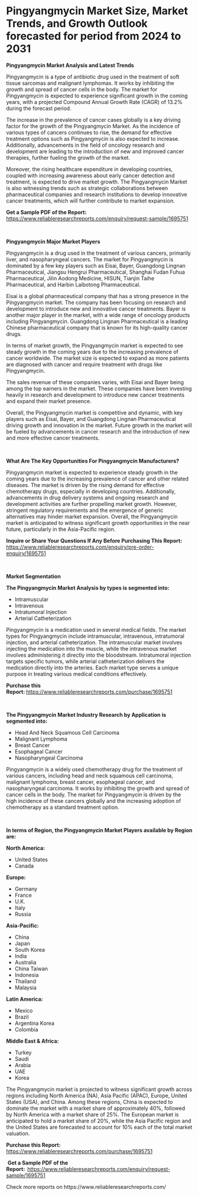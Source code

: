 <p><h1>Pingyangmycin Market Size, Market Trends, and Growth Outlook forecasted for period from 2024 to 2031</h1></p><p><strong>Pingyangmycin Market Analysis and Latest Trends</strong></p>
<p><p>Pingyangmycin is a type of antibiotic drug used in the treatment of soft tissue sarcomas and malignant lymphomas. It works by inhibiting the growth and spread of cancer cells in the body. The market for Pingyangmycin is expected to experience significant growth in the coming years, with a projected Compound Annual Growth Rate (CAGR) of 13.2% during the forecast period.</p><p>The increase in the prevalence of cancer cases globally is a key driving factor for the growth of the Pingyangmycin Market. As the incidence of various types of cancers continues to rise, the demand for effective treatment options such as Pingyangmycin is also expected to increase. Additionally, advancements in the field of oncology research and development are leading to the introduction of new and improved cancer therapies, further fueling the growth of the market.</p><p>Moreover, the rising healthcare expenditure in developing countries, coupled with increasing awareness about early cancer detection and treatment, is expected to drive market growth. The Pingyangmycin Market is also witnessing trends such as strategic collaborations between pharmaceutical companies and research institutions to develop innovative cancer treatments, which will further contribute to market expansion.</p></p>
<p><strong>Get a Sample PDF of the Report:&nbsp;</strong> <a href="https://www.reliableresearchreports.com/enquiry/request-sample/1695751">https://www.reliableresearchreports.com/enquiry/request-sample/1695751</a></p>
<p>&nbsp;</p>
<p><strong>Pingyangmycin Major Market Players</strong></p>
<p><p>Pingyangmycin is a drug used in the treatment of various cancers, primarily liver, and nasopharyngeal cancers. The market for Pingyangmycin is dominated by a few key players such as Eisai, Bayer, Guangdong Lingnan Pharmaceutical, Jiangsu Hengrui Pharmaceutical, Shanghai Fudan Fuhua Pharmaceutical, Jilin Aodong Medicine, HISUN, Tianjin Taihe Pharmaceutical, and Harbin Laibotong Pharmaceutical.</p><p>Eisai is a global pharmaceutical company that has a strong presence in the Pingyangmycin market. The company has been focusing on research and development to introduce new and innovative cancer treatments. Bayer is another major player in the market, with a wide range of oncology products including Pingyangmycin. Guangdong Lingnan Pharmaceutical is a leading Chinese pharmaceutical company that is known for its high-quality cancer drugs.</p><p>In terms of market growth, the Pingyangmycin market is expected to see steady growth in the coming years due to the increasing prevalence of cancer worldwide. The market size is expected to expand as more patients are diagnosed with cancer and require treatment with drugs like Pingyangmycin.</p><p>The sales revenue of these companies varies, with Eisai and Bayer being among the top earners in the market. These companies have been investing heavily in research and development to introduce new cancer treatments and expand their market presence.</p><p>Overall, the Pingyangmycin market is competitive and dynamic, with key players such as Eisai, Bayer, and Guangdong Lingnan Pharmaceutical driving growth and innovation in the market. Future growth in the market will be fueled by advancements in cancer research and the introduction of new and more effective cancer treatments.</p></p>
<p>&nbsp;</p>
<p><strong>What Are The Key Opportunities For Pingyangmycin Manufacturers?</strong></p>
<p><p>Pingyangmycin market is expected to experience steady growth in the coming years due to the increasing prevalence of cancer and other related diseases. The market is driven by the rising demand for effective chemotherapy drugs, especially in developing countries. Additionally, advancements in drug delivery systems and ongoing research and development activities are further propelling market growth. However, stringent regulatory requirements and the emergence of generic alternatives may hinder market expansion. Overall, the Pingyangmycin market is anticipated to witness significant growth opportunities in the near future, particularly in the Asia-Pacific region.</p></p>
<p><strong>Inquire or Share Your Questions If Any Before Purchasing This Report:</strong> <a href="https://www.reliableresearchreports.com/enquiry/pre-order-enquiry/1695751">https://www.reliableresearchreports.com/enquiry/pre-order-enquiry/1695751</a></p>
<p>&nbsp;</p>
<p><strong>Market Segmentation</strong></p>
<p><strong>The Pingyangmycin Market Analysis by types is segmented into:</strong></p>
<p><ul><li>Intramuscular</li><li>Intravenous</li><li>Intratumoral Injection</li><li>Arterial Catheterization</li></ul></p>
<p><p>Pingyangmycin is a medication used in several medical fields. The market types for Pingyangmycin include intramuscular, intravenous, intratumoral injection, and arterial catheterization. The intramuscular market involves injecting the medication into the muscle, while the intravenous market involves administering it directly into the bloodstream. Intratumoral injection targets specific tumors, while arterial catheterization delivers the medication directly into the arteries. Each market type serves a unique purpose in treating various medical conditions effectively.</p></p>
<p><strong>Purchase this Report:&nbsp;</strong><a href="https://www.reliableresearchreports.com/purchase/1695751">https://www.reliableresearchreports.com/purchase/1695751</a></p>
<p>&nbsp;</p>
<p><strong>The Pingyangmycin Market Industry Research by Application is segmented into:</strong></p>
<p><ul><li>Head And Neck Squamous Cell Carcinoma</li><li>Malignant Lymphoma</li><li>Breast Cancer</li><li>Esophageal Cancer</li><li>Nasopharyngeal Carcinoma</li></ul></p>
<p><p>Pingyangmycin is a widely used chemotherapy drug for the treatment of various cancers, including head and neck squamous cell carcinoma, malignant lymphoma, breast cancer, esophageal cancer, and nasopharyngeal carcinoma. It works by inhibiting the growth and spread of cancer cells in the body. The market for Pingyangmycin is driven by the high incidence of these cancers globally and the increasing adoption of chemotherapy as a standard treatment option.</p></p>
<p>&nbsp;</p>
<p><strong>In terms of Region, the Pingyangmycin Market Players available by Region are:</strong></p>
<p>
    <p> <strong> North America: </strong>
        <ul>
            <li>United States</li>
            <li>Canada</li>
        </ul>
        </p> 
    <p> <strong> Europe: </strong>
        <ul>
            <li>Germany</li>
            <li>France</li>
            <li>U.K.</li>
            <li>Italy</li>
            <li>Russia</li>
        </ul>
        </p> 
    <p> <strong> Asia-Pacific: </strong>
        <ul>
            <li>China</li>
            <li>Japan</li>
            <li>South Korea</li>
            <li>India</li>
            <li>Australia</li>
            <li>China Taiwan</li>
            <li>Indonesia</li>
            <li>Thailand</li>
            <li>Malaysia</li>
        </ul>
        </p> 
    <p> <strong> Latin America: </strong>
        <ul>
            <li>Mexico</li>
            <li>Brazil</li>
            <li>Argentina Korea</li>
            <li>Colombia</li>
        </ul>
        </p> 
    <p> <strong> Middle East & Africa: </strong>
        <ul>
            <li>Turkey</li>
            <li>Saudi</li>
            <li>Arabia</li>
            <li>UAE</li>
            <li>Korea</li>
        </ul>
    </p>
    </p>
<p><p>The Pingyangmycin market is projected to witness significant growth across regions including North America (NA), Asia Pacific (APAC), Europe, United States (USA), and China. Among these regions, China is expected to dominate the market with a market share of approximately 40%, followed by North America with a market share of 25%. The European market is anticipated to hold a market share of 20%, while the Asia Pacific region and the United States are forecasted to account for 10% each of the total market valuation.</p></p>
<p><strong>Purchase this Report: </strong><a href="https://www.reliableresearchreports.com/purchase/1695751">https://www.reliableresearchreports.com/purchase/1695751</a></p>
<p>&nbsp;<strong>Get a Sample PDF of the Report:&nbsp;&nbsp;</strong><a href="https://www.reliableresearchreports.com/enquiry/request-sample/1695751">https://www.reliableresearchreports.com/enquiry/request-sample/1695751</a></p>
<p><strong></strong></p>
<p>Check more reports on https://www.reliableresearchreports.com/</p>